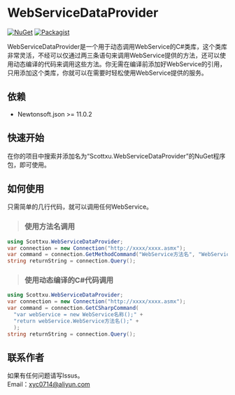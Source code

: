 # WebServiceDataProvider
[![NuGet](https://img.shields.io/badge/NuGet-Scottxu.WebServiceDataProvider-yellow.svg)](https://www.nuget.org/packages/Scottxu.WebServiceDataProvider/)
[![Packagist](https://img.shields.io/packagist/l/doctrine/orm.svg)](https://mit-license.org/)

WebServiceDataProvider是一个用于动态调用WebService的C#类库，这个类库非常灵活，不经可以仅通过两三条语句来调用WebService提供的方法，还可以使用动态编译的代码来调用这些方法。你无需在编译前添加好WebService的引用，只用添加这个类库，你就可以在需要时轻松使用WebService提供的服务。

## 依赖
* Newtonsoft.json >= 11.0.2

## 快速开始
在你的项目中搜索并添加名为“Scottxu.WebServiceDataProvider”的NuGet程序包，即可使用。

## 如何使用
只需简单的几行代码，就可以调用任何WebService。

>### 使用方法名调用
```C#
using Scottxu.WebServiceDataProvider;
var connection = new Connection("http://xxxx/xxxx.asmx");
var command = connection.GetMethodCommand("WebService方法名", "WebService名称");
string returnString = connection.Query();
```

>### 使用动态编译的C#代码调用
```C#
using Scottxu.WebServiceDataProvider;
var connection = new Connection("http://xxxx/xxxx.asmx");
var command = connection.GetCSharpCommand(
  "var webService = new WebService名称();" +
  "return webService.WebService方法名();" +
  );
string returnString = connection.Query();
```
## 联系作者
如果有任何问题请写Issus。<br/>
Email：xyc0714@aliyun.com
